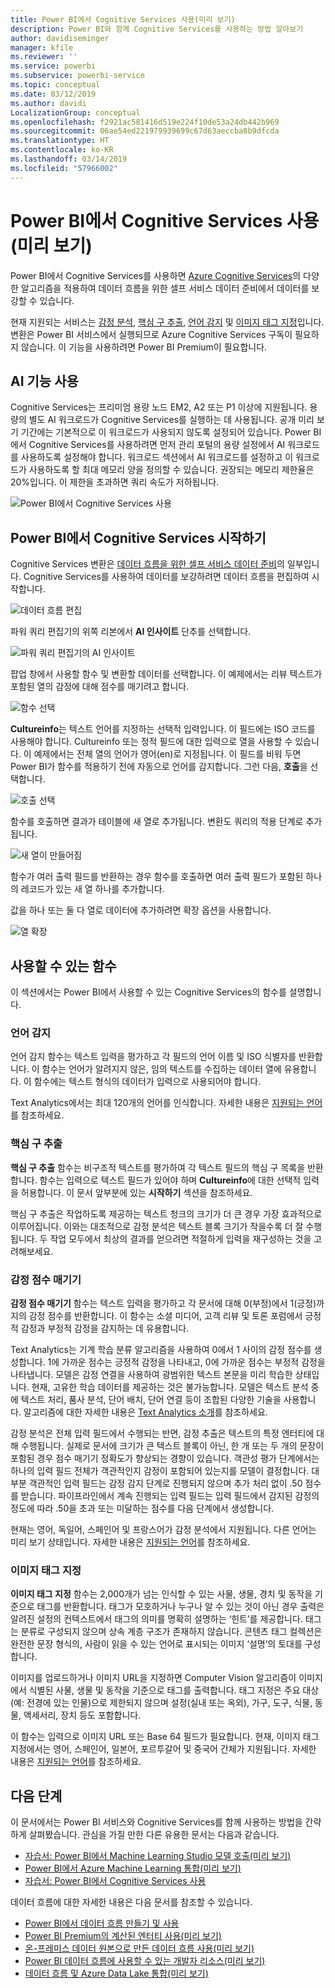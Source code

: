 ```yaml
---
title: Power BI에서 Cognitive Services 사용(미리 보기)
description: Power BI와 함께 Cognitive Services를 사용하는 방법 알아보기
author: davidiseminger
manager: kfile
ms.reviewer: ''
ms.service: powerbi
ms.subservice: powerbi-service
ms.topic: conceptual
ms.date: 03/12/2019
ms.author: davidi
LocalizationGroup: conceptual
ms.openlocfilehash: f2921ac581416d519e224f10de53a24db442b969
ms.sourcegitcommit: 06ae54ed221979939699c67d63aeccba8b9dfcda
ms.translationtype: HT
ms.contentlocale: ko-KR
ms.lasthandoff: 03/14/2019
ms.locfileid: "57966002"
---
```

# <a name="cognitive-services-in-power-bi-preview"></a>Power BI에서 Cognitive Services 사용(미리 보기)

Power BI에서 Cognitive Services를 사용하면 [Azure Cognitive Services](https://azure.microsoft.com/services/cognitive-services/)의 다양한 알고리즘을 적용하여 데이터 흐름을 위한 셀프 서비스 데이터 준비에서 데이터를 보강할 수 있습니다.

현재 지원되는 서비스는 [감정 분석](https://docs.microsoft.com/azure/cognitive-services/text-analytics/how-tos/text-analytics-how-to-sentiment-analysis), [핵심 구 추출](https://docs.microsoft.com/azure/cognitive-services/text-analytics/how-tos/text-analytics-how-to-keyword-extraction), [언어 감지](https://docs.microsoft.com/azure/cognitive-services/text-analytics/how-tos/text-analytics-how-to-language-detection) 및 [이미지 태그 지정](https://docs.microsoft.com/azure/cognitive-services/computer-vision/concept-tagging-images)입니다. 변환은 Power BI 서비스에서 실행되므로 Azure Cognitive Services 구독이 필요하지 않습니다. 이 기능을 사용하려면 Power BI Premium이 필요합니다.

## <a name="enabling-ai-features"></a>**AI 기능 사용**

Cognitive Services는 프리미엄 용량 노드 EM2, A2 또는 P1 이상에 지원됩니다. 용량의 별도 AI 워크로드가 Cognitive Services를 실행하는 데 사용됩니다. 공개 미리 보기 기간에는 기본적으로 이 워크로드가 사용되지 않도록 설정되어 있습니다. Power BI에서 Cognitive Services를 사용하려면 먼저 관리 포털의 용량 설정에서 AI 워크로드를 사용하도록 설정해야 합니다. 워크로드 섹션에서 AI 워크로드를 설정하고 이 워크로드가 사용하도록 할 최대 메모리 양을 정의할 수 있습니다. 권장되는 메모리 제한율은 20%입니다. 이 제한을 초과하면 쿼리 속도가 저하됩니다.

![Power BI에서 Cognitive Services 사용](media/service-cognitive-services/cognitive-services_01.png)

## <a name="getting-started-with-cognitive-services-in-power-bi"></a>**Power BI에서 Cognitive Services 시작하기**

Cognitive Services 변환은 [데이터 흐름을 위한 셀프 서비스 데이터 준비](https://powerbi.microsoft.com/blog/introducing-power-bi-data-prep-wtih-dataflows/)의 일부입니다. Cognitive Services를 사용하여 데이터를 보강하려면 데이터 흐름을 편집하여 시작합니다.

![데이터 흐름 편집](media/service-cognitive-services/cognitive-services_02.png)

파워 쿼리 편집기의 위쪽 리본에서 **AI 인사이트** 단추를 선택합니다.

![파워 쿼리 편집기의 AI 인사이트](media/service-cognitive-services/cognitive-services_03.png)

팝업 창에서 사용할 함수 및 변환할 데이터를 선택합니다. 이 예제에서는 리뷰 텍스트가 포함된 열의 감정에 대해 점수를 매기려고 합니다.

![함수 선택](media/service-cognitive-services/cognitive-services_04.png)

**Cultureinfo**는 텍스트 언어를 지정하는 선택적 입력입니다. 이 필드에는 ISO 코드를 사용해야 합니다. Cultureinfo 또는 정적 필드에 대한 입력으로 열을 사용할 수 있습니다. 이 예제에서는 전체 열의 언어가 영어(en)로 지정됩니다. 이 필드를 비워 두면 Power BI가 함수를 적용하기 전에 자동으로 언어를 감지합니다. 그런 다음, **호출**을 선택합니다.

![호출 선택](media/service-cognitive-services/cognitive-services_05.png)

함수를 호출하면 결과가 테이블에 새 열로 추가됩니다. 변환도 쿼리의 적용 단계로 추가됩니다.

![새 열이 만들어짐](media/service-cognitive-services/cognitive-services_06.png)

함수가 여러 출력 필드를 반환하는 경우 함수를 호출하면 여러 출력 필드가 포함된 하나의 레코드가 있는 새 열 하나를 추가합니다.

값을 하나 또는 둘 다 열로 데이터에 추가하려면 확장 옵션을 사용합니다.

![열 확장](media/service-cognitive-services/cognitive-services_07.png)

## <a name="available-functions"></a>**사용할 수 있는 함수**

이 섹션에서는 Power BI에서 사용할 수 있는 Cognitive Services의 함수를 설명합니다.

### <a name="detect-language"></a>**언어 감지**

언어 감지 함수는 텍스트 입력을 평가하고 각 필드의 언어 이름 및 ISO 식별자를 반환합니다. 이 함수는 언어가 알려지지 않은, 임의 텍스트를 수집하는 데이터 열에 유용합니다. 이 함수에는 텍스트 형식의 데이터가 입력으로 사용되어야 합니다.

Text Analytics에서는 최대 120개의 언어를 인식합니다. 자세한 내용은 [지원되는 언어](https://docs.microsoft.com/azure/cognitive-services/text-analytics/text-analytics-supported-languages)를 참조하세요.

### <a name="extract-key-phrases"></a>**핵심 구 추출**

**핵심 구 추출** 함수는 비구조적 텍스트를 평가하여 각 텍스트 필드의 핵심 구 목록을 반환합니다. 함수는 입력으로 텍스트 필드가 있어야 하며 **Cultureinfo**에 대한 선택적 입력을 허용합니다. 이 문서 앞부분에 있는 **시작하기** 섹션을 참조하세요.

핵심 구 추출은 작업하도록 제공하는 텍스트 청크의 크기가 더 큰 경우 가장 효과적으로 이루어집니다. 이와는 대조적으로 감정 분석은 텍스트 블록 크기가 작을수록 더 잘 수행됩니다. 두 작업 모두에서 최상의 결과를 얻으려면 적절하게 입력을 재구성하는 것을 고려해보세요.

### <a name="score-sentiment"></a>**감정 점수 매기기**

**감정 점수 매기기** 함수는 텍스트 입력을 평가하고 각 문서에 대해 0(부정)에서 1(긍정)까지의 감정 점수를 반환합니다. 이 함수는 소셜 미디어, 고객 리뷰 및 토론 포럼에서 긍정적 감정과 부정적 감정을 감지하는 데 유용합니다.

Text Analytics는 기계 학습 분류 알고리즘을 사용하여 0에서 1 사이의 감정 점수를 생성합니다. 1에 가까운 점수는 긍정적 감정을 나타내고, 0에 가까운 점수는 부정적 감정을 나타냅니다. 모델은 감정 연결을 사용하여 광범위한 텍스트 본문을 미리 학습한 상태입니다. 현재, 고유한 학습 데이터를 제공하는 것은 불가능합니다. 모델은 텍스트 분석 중에 텍스트 처리, 품사 분석, 단어 배치, 단어 연결 등이 조합된 다양한 기술을 사용합니다. 알고리즘에 대한 자세한 내용은 [Text Analytics 소개](https://blogs.technet.microsoft.com/machinelearning/2015/04/08/introducing-text-analytics-in-the-azure-ml-marketplace/)를 참조하세요.

감정 분석은 전체 입력 필드에서 수행되는 반면, 감정 추출은 텍스트의 특정 엔터티에 대해 수행됩니다. 실제로 문서에 크기가 큰 텍스트 블록이 아닌, 한 개 또는 두 개의 문장이 포함된 경우 점수 매기기 정확도가 향상되는 경향이 있습니다. 객관성 평가 단계에서는 하나의 입력 필드 전체가 객관적인지 감정이 포함되어 있는지를 모델이 결정합니다. 대부분 객관적인 입력 필드는 감정 감지 단계로 진행되지 않으며 추가 처리 없이 .50 점수를 받습니다. 파이프라인에서 계속 진행되는 입력 필드는 입력 필드에서 감지된 감정의 정도에 따라 .50을 초과 또는 미달하는 점수를 다음 단계에서 생성합니다.

현재는 영어, 독일어, 스페인어 및 프랑스어가 감정 분석에서 지원됩니다. 다른 언어는 미리 보기 상태입니다. 자세한 내용은 [지원되는 언어](https://docs.microsoft.com/azure/cognitive-services/text-analytics/text-analytics-supported-languages)를 참조하세요.

### <a name="tag-images"></a>**이미지 태그 지정**

**이미지 태그 지정** 함수는 2,000개가 넘는 인식할 수 있는 사물, 생물, 경치 및 동작을 기준으로 태그를 반환합니다. 태그가 모호하거나 누구나 알 수 있는 것이 아닌 경우 출력은 알려진 설정의 컨텍스트에서 태그의 의미를 명확히 설명하는 ‘힌트’를 제공합니다. 태그는 분류로 구성되지 않으며 상속 계층 구조가 존재하지 않습니다. 콘텐츠 태그 컬렉션은 완전한 문장 형식의, 사람이 읽을 수 있는 언어로 표시되는 이미지 ‘설명’의 토대를 구성합니다.

이미지를 업로드하거나 이미지 URL을 지정하면 Computer Vision 알고리즘이 이미지에서 식별된 사물, 생물 및 동작을 기준으로 태그를 출력합니다. 태그 지정은 주요 대상(예: 전경에 있는 인물)으로 제한되지 않으며 설정(실내 또는 옥외), 가구, 도구, 식물, 동물, 액세서리, 장치 등도 포함합니다.

이 함수는 입력으로 이미지 URL 또는 Base 64 필드가 필요합니다. 현재, 이미지 태그 지정에서는 영어, 스페인어, 일본어, 포르투갈어 및 중국어 간체가 지원됩니다. 자세한 내용은 [지원되는 언어](https://docs.microsoft.com/rest/api/cognitiveservices/computervision/tagimage/tagimage#uri-parameters)를 참조하세요.

## <a name="next-steps"></a>다음 단계

이 문서에서는 Power BI 서비스와 Cognitive Services를 함께 사용하는 방법을 간략하게 살펴봤습니다. 관심을 가질 만한 다른 유용한 문서는 다음과 같습니다. 

* [자습서: Power BI에서 Machine Learning Studio 모델 호출(미리 보기)](service-tutorial-invoke-machine-learning-model.md)
* [Power BI에서 Azure Machine Learning 통합(미리 보기)](service-machine-learning-integration.md)
* [자습서: Power BI에서 Cognitive Services 사용](service-tutorial-use-cognitive-services.md)


데이터 흐름에 대한 자세한 내용은 다음 문서를 참조할 수 있습니다.
* [Power BI에서 데이터 흐름 만들기 및 사용](service-dataflows-create-use.md)
* [Power BI Premium의 계산된 엔터티 사용(미리 보기)](service-dataflows-computed-entities-premium.md)
* [온-프레미스 데이터 원본으로 만든 데이터 흐름 사용(미리 보기)](service-dataflows-on-premises-gateways.md)
* [Power BI 데이터 흐름에 사용할 수 있는 개발자 리소스(미리 보기)](service-dataflows-developer-resources.md)
* [데이터 흐름 및 Azure Data Lake 통합(미리 보기)](service-dataflows-azure-data-lake-integration.md)